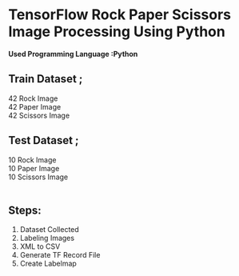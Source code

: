 # TensorFlow Rock Paper Scissors Image Processing Using Python
<b>Used Programming Language :Python</b><br>
## Train Dataset ;
 42 Rock Image<br>
 42 Paper Image<br>
 42 Scissors Image<br>
## Test Dataset ;
 10 Rock Image<br>
 10 Paper Image<br>
 10 Scissors Image<br><br>
<h2>Steps:</h2>
<ol>
<li>Dataset Collected</li>
<li>Labeling Images</li>
<li>XML to CSV</li>
<li>Generate TF Record File</li>
<li>Create Labelmap</li>
</ol>
